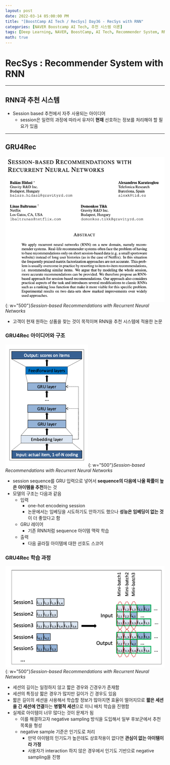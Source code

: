 ```yaml
---
layout: post
date: 2022-03-14 05:00:00 PM
title: "[BoostCamp AI Tech / RecSys] Day36 - RecSys with RNN"
categories: [NAVER Boostcamp AI Tech, 추천 시스템 이론]
tags: [Deep Learning, NAVER, BoostCamp, AI Tech, Recommender System, RNN]
math: true
---
```

# RecSys : Recommender System with RNN

---

## RNN과 추천 시스템

- Session based 추천에서 자주 사용되는 아이디어
  - session은 일련의 과정에 따라서 유저이 **현재** 선호하는 정보를 처리해야 할 필요가 있음

---

## GRU4Rec

![](/image/boostcamp/recsys/deep/rnn1.png){: w="500"}*Session-based Recommendations with Recurrent Neural Networks*

- 고객이 현재 원하는 상품을 찾는 것이 목적이며 RNN을 추천 시스템에 적용한 논문

### GRU4Rec 아이디어와 구조

![](/image/boostcamp/recsys/deep/rnn2.png){: w="500"}*Session-based Recommendations with Recurrent Neural Networks*

- session sequence를 GRU 입력으로 넣어서 **sequence의 다음에 나올 확률이 높은 아이템을 추천**하는 것
- 모델의 구조는 다음과 같음
  - 입력
    - one-hot encodeing session
    - 논문에서는 임베딩을 시도하기도 안하기도 했으나 **성능은 임베딩이 없는 것**이 더 좋았다고 함
  - GRU 레이어
    - 기존 RNN처럼 sequence 아이템 맥락 학습
  - 출력
    - 다음 골라질 아이템에 대한 선호도 스코어

### GRU4Rec 학습 과정

![](/image/boostcamp/recsys/deep/rnn3.png){: w="500"}*Session-based Recommendations with Recurrent Neural Networks*

- 세션의 길이는 일정하지 않고 짧은 경우와 긴경우가 존재함
- 세션의 특징상 짧은 경우가 많지만 길이가 긴 경우도 있음
- 짧은 길이의 세션을 사용해서 학습할 정보가 많아지면 효율이 떨어지므로 **짧은 세션을 긴 세션에 연결**하는 **병렬적 세션**으로 미니 배치 학습을 진행함
- 실제로 아이템이 너무 많다는 것이 문제가 됨
  - 이를 해결하고자 negative sampling 방식을 도입해서 일부 후보군에서 추천 목록을 형성
  - negative sample 기준은 인기도로 처리
    - 만약 아이템의 인기도가 높은데도 상호작용이 없다면 **관심이 없는 아이템이라 가정**
    - 사용자가 interaction 하지 않은 경우에서 인기도 기반으로 negative sampling을 진행